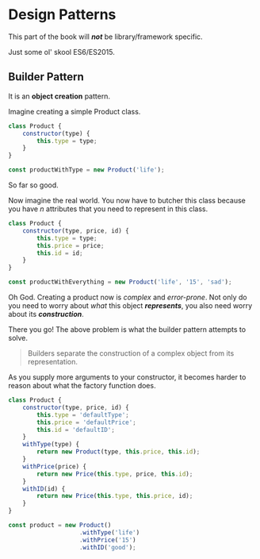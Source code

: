 # Design Patterns

This part of the book will _**not**_ be library/framework specific.

Just some ol' skool ES6/ES2015.

## Builder Pattern

It is an **object creation** pattern.

Imagine creating a simple Product class.

```js
class Product {
    constructor(type) {
        this.type = type;
    }
}

const productWithType = new Product('life');
```

So far so good.

Now imagine the real world. You now have to butcher this class because you have _n_ attributes that you need to represent in this class.

```js
class Product {
    constructor(type, price, id) {
        this.type = type;
        this.price = price;
        this.id = id;
    }
}

const productWithEverything = new Product('life', '15', 'sad');
```

Oh God. Creating a product now is _complex_ and _error-prone_. Not only do you need to worry about _what_ this object _**represents**_, you also need worry about its _**construction**_.

There you go! The above problem is what the builder pattern attempts to solve. 

> Builders separate the construction of a complex object from its representation.

As you supply more arguments to your constructor, it becomes harder to reason about what the factory function does.

```js
class Product {
    constructor(type, price, id) {
        this.type = 'defaultType';
        this.price = 'defaultPrice';
        this.id = 'defaultID';
    }
    withType(type) {
        return new Product(type, this.price, this.id);
    }
    withPrice(price) {
        return new Price(this.type, price, this.id);
    }
    withID(id) {
        return new Price(this.type, this.price, id);
    }
}

const product = new Product()
                    .withType('life')
                    .withPrice('15')
                    .withID('good');
```



